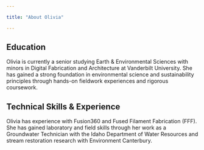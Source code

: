 ```yaml
---

title: "About Olivia"

---
```


## Education

Olivia is currently a senior studying Earth & Environmental Sciences with minors in Digital Fabrication and Architecture at Vanderbilt University. She has gained a strong foundation in environmental science and sustainability principles through hands-on fieldwork experiences and rigorous coursework.

## Technical Skills & Experience

Olivia has experience with Fusion360 and Fused Filament Fabrication (FFF). She has gained laboratory and field skills through her work as a Groundwater Technician with the Idaho Department of Water Resources and stream restoration research with Environment Canterbury.

